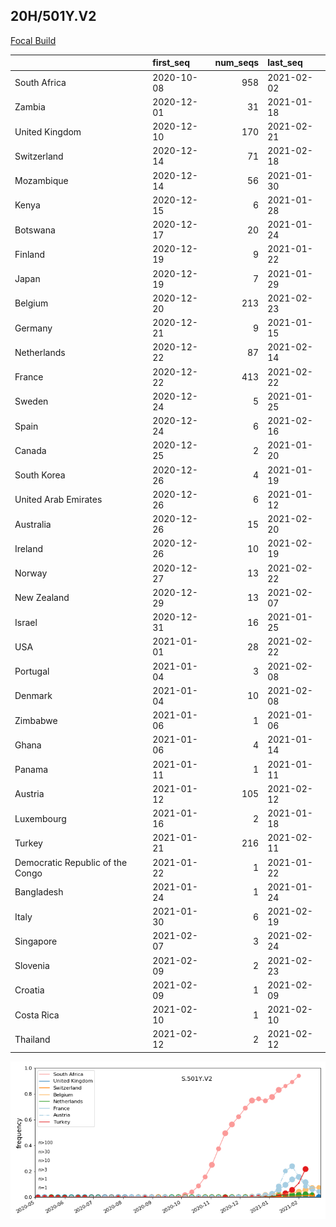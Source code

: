 

## 20H/501Y.V2
[Focal Build](https://nextstrain.org/groups/neherlab/ncov/S.501Y.V2?c=gt-S_501)

|                                  | first_seq   |   num_seqs | last_seq   |
|:---------------------------------|:------------|-----------:|:-----------|
| South Africa                     | 2020-10-08  |        958 | 2021-02-02 |
| Zambia                           | 2020-12-01  |         31 | 2021-01-18 |
| United Kingdom                   | 2020-12-10  |        170 | 2021-02-21 |
| Switzerland                      | 2020-12-14  |         71 | 2021-02-18 |
| Mozambique                       | 2020-12-14  |         56 | 2021-01-30 |
| Kenya                            | 2020-12-15  |          6 | 2021-01-28 |
| Botswana                         | 2020-12-17  |         20 | 2021-01-24 |
| Finland                          | 2020-12-19  |          9 | 2021-01-22 |
| Japan                            | 2020-12-19  |          7 | 2021-01-29 |
| Belgium                          | 2020-12-20  |        213 | 2021-02-23 |
| Germany                          | 2020-12-21  |          9 | 2021-01-15 |
| Netherlands                      | 2020-12-22  |         87 | 2021-02-14 |
| France                           | 2020-12-22  |        413 | 2021-02-22 |
| Sweden                           | 2020-12-24  |          5 | 2021-01-25 |
| Spain                            | 2020-12-24  |          6 | 2021-02-16 |
| Canada                           | 2020-12-25  |          2 | 2021-01-20 |
| South Korea                      | 2020-12-26  |          4 | 2021-01-19 |
| United Arab Emirates             | 2020-12-26  |          6 | 2021-01-12 |
| Australia                        | 2020-12-26  |         15 | 2021-02-20 |
| Ireland                          | 2020-12-26  |         10 | 2021-02-19 |
| Norway                           | 2020-12-27  |         13 | 2021-02-22 |
| New Zealand                      | 2020-12-29  |         13 | 2021-02-07 |
| Israel                           | 2020-12-31  |         16 | 2021-01-25 |
| USA                              | 2021-01-01  |         28 | 2021-02-22 |
| Portugal                         | 2021-01-04  |          3 | 2021-02-08 |
| Denmark                          | 2021-01-04  |         10 | 2021-02-08 |
| Zimbabwe                         | 2021-01-06  |          1 | 2021-01-06 |
| Ghana                            | 2021-01-06  |          4 | 2021-01-14 |
| Panama                           | 2021-01-11  |          1 | 2021-01-11 |
| Austria                          | 2021-01-12  |        105 | 2021-02-12 |
| Luxembourg                       | 2021-01-16  |          2 | 2021-01-18 |
| Turkey                           | 2021-01-21  |        216 | 2021-02-11 |
| Democratic Republic of the Congo | 2021-01-22  |          1 | 2021-01-22 |
| Bangladesh                       | 2021-01-24  |          1 | 2021-01-24 |
| Italy                            | 2021-01-30  |          6 | 2021-02-19 |
| Singapore                        | 2021-02-07  |          3 | 2021-02-24 |
| Slovenia                         | 2021-02-09  |          2 | 2021-02-23 |
| Croatia                          | 2021-02-09  |          1 | 2021-02-09 |
| Costa Rica                       | 2021-02-10  |          1 | 2021-02-10 |
| Thailand                         | 2021-02-12  |          2 | 2021-02-12 |

![Overall trends S.501Y.V2](/overall_trends_figures/overall_trends_S.501Y.V2.png)